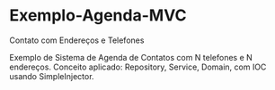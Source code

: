 # Exemplo-Agenda-MVC
Contato com Endereços e Telefones

Exemplo de Sistema de Agenda de Contatos com N telefones e N endereços.
Conceito aplicado: 
Repository,
Service,
Domain,
com IOC usando SimpleInjector.
